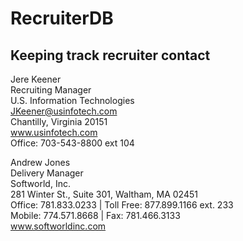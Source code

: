 # RecruiterDB
## Keeping track recruiter contact



Jere Keener  
Recruiting Manager  
U.S. Information Technologies    
JKeener@usinfotech.com  
Chantilly, Virginia 20151    
www.usinfotech.com   
Office: 703-543-8800 ext 104   


Andrew Jones  
Delivery Manager  
Softworld, Inc.   
281 Winter St., Suite 301, Waltham, MA 02451  
Office: 781.833.0233 | Toll Free: 877.899.1166 ext. 233  
Mobile: 774.571.8668 | Fax: 781.466.3133  
www.softworldinc.com  
